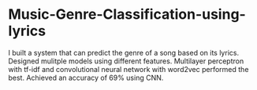 # Music-Genre-Classification-using-lyrics
I built a system that can predict the genre of a song based on its lyrics. Designed mulitple models using different features. Multilayer perceptron with tf-idf and convolutional neural network with word2vec performed the best. Achieved an accuracy of 69% using CNN.
